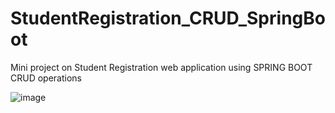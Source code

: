 # StudentRegistration_CRUD_SpringBoot
Mini project on Student Registration web application using SPRING BOOT CRUD operations

![image](https://github.com/adityakumar17/StudentRegistration_CRUD_SpringBoot/assets/99070347/07a54bf4-5136-401c-8dfe-085f47407441)
